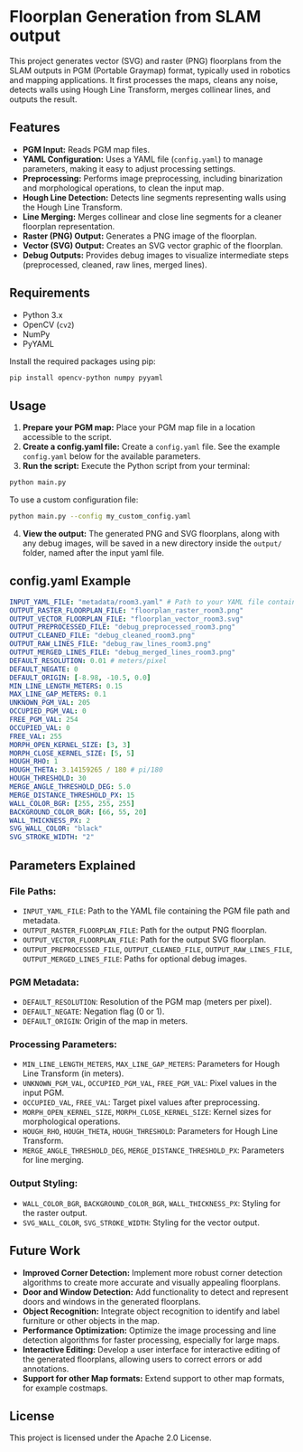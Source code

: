 # Floorplan Generation from SLAM output

This project generates vector (SVG) and raster (PNG) floorplans from the SLAM outputs in PGM (Portable Graymap) format, typically used in robotics and mapping applications. It first processes the maps, cleans any noise, detects walls using Hough Line Transform, merges collinear lines, and outputs the result.

## Features

* **PGM Input:** Reads PGM map files.
* **YAML Configuration:** Uses a YAML file (`config.yaml`) to manage parameters, making it easy to adjust processing settings.
* **Preprocessing:** Performs image preprocessing, including binarization and morphological operations, to clean the input map.
* **Hough Line Detection:** Detects line segments representing walls using the Hough Line Transform.
* **Line Merging:** Merges collinear and close line segments for a cleaner floorplan representation.
* **Raster (PNG) Output:** Generates a PNG image of the floorplan.
* **Vector (SVG) Output:** Creates an SVG vector graphic of the floorplan.
* **Debug Outputs:** Provides debug images to visualize intermediate steps (preprocessed, cleaned, raw lines, merged lines).

## Requirements

* Python 3.x
* OpenCV (`cv2`)
* NumPy
* PyYAML

Install the required packages using pip:

```bash
pip install opencv-python numpy pyyaml
```

## Usage

1. **Prepare your PGM map:** Place your PGM map file in a location accessible to the script.
2. **Create a config.yaml file:** Create a `config.yaml` file. See the example `config.yaml` below for the available parameters.
3. **Run the script:** Execute the Python script from your terminal:

```bash
python main.py
```

To use a custom configuration file:

```bash
python main.py --config my_custom_config.yaml
```

4. **View the output:** The generated PNG and SVG floorplans, along with any debug images, will be saved in a new directory inside the `output/` folder, named after the input yaml file.

## config.yaml Example

```yaml
INPUT_YAML_FILE: "metadata/room3.yaml" # Path to your YAML file containing PGM path and metadata
OUTPUT_RASTER_FLOORPLAN_FILE: "floorplan_raster_room3.png"
OUTPUT_VECTOR_FLOORPLAN_FILE: "floorplan_vector_room3.svg"
OUTPUT_PREPROCESSED_FILE: "debug_preprocessed_room3.png"
OUTPUT_CLEANED_FILE: "debug_cleaned_room3.png"
OUTPUT_RAW_LINES_FILE: "debug_raw_lines_room3.png"
OUTPUT_MERGED_LINES_FILE: "debug_merged_lines_room3.png"
DEFAULT_RESOLUTION: 0.01 # meters/pixel
DEFAULT_NEGATE: 0
DEFAULT_ORIGIN: [-8.98, -10.5, 0.0]
MIN_LINE_LENGTH_METERS: 0.15
MAX_LINE_GAP_METERS: 0.1
UNKNOWN_PGM_VAL: 205
OCCUPIED_PGM_VAL: 0
FREE_PGM_VAL: 254
OCCUPIED_VAL: 0
FREE_VAL: 255
MORPH_OPEN_KERNEL_SIZE: [3, 3]
MORPH_CLOSE_KERNEL_SIZE: [5, 5]
HOUGH_RHO: 1
HOUGH_THETA: 3.14159265 / 180 # pi/180
HOUGH_THRESHOLD: 30
MERGE_ANGLE_THRESHOLD_DEG: 5.0
MERGE_DISTANCE_THRESHOLD_PX: 15
WALL_COLOR_BGR: [255, 255, 255]
BACKGROUND_COLOR_BGR: [66, 55, 20]
WALL_THICKNESS_PX: 2
SVG_WALL_COLOR: "black"
SVG_STROKE_WIDTH: "2"
```

## Parameters Explained

### File Paths:
- `INPUT_YAML_FILE`: Path to the YAML file containing the PGM file path and metadata.
- `OUTPUT_RASTER_FLOORPLAN_FILE`: Path for the output PNG floorplan.
- `OUTPUT_VECTOR_FLOORPLAN_FILE`: Path for the output SVG floorplan.
- `OUTPUT_PREPROCESSED_FILE`, `OUTPUT_CLEANED_FILE`, `OUTPUT_RAW_LINES_FILE`, `OUTPUT_MERGED_LINES_FILE`: Paths for optional debug images.

### PGM Metadata:
- `DEFAULT_RESOLUTION`: Resolution of the PGM map (meters per pixel).
- `DEFAULT_NEGATE`: Negation flag (0 or 1).
- `DEFAULT_ORIGIN`: Origin of the map in meters.

### Processing Parameters:
- `MIN_LINE_LENGTH_METERS`, `MAX_LINE_GAP_METERS`: Parameters for Hough Line Transform (in meters).
- `UNKNOWN_PGM_VAL`, `OCCUPIED_PGM_VAL`, `FREE_PGM_VAL`: Pixel values in the input PGM.
- `OCCUPIED_VAL`, `FREE_VAL`: Target pixel values after preprocessing.
- `MORPH_OPEN_KERNEL_SIZE`, `MORPH_CLOSE_KERNEL_SIZE`: Kernel sizes for morphological operations.
- `HOUGH_RHO`, `HOUGH_THETA`, `HOUGH_THRESHOLD`: Parameters for Hough Line Transform.
- `MERGE_ANGLE_THRESHOLD_DEG`, `MERGE_DISTANCE_THRESHOLD_PX`: Parameters for line merging.

### Output Styling:
- `WALL_COLOR_BGR`, `BACKGROUND_COLOR_BGR`, `WALL_THICKNESS_PX`: Styling for the raster output.
- `SVG_WALL_COLOR`, `SVG_STROKE_WIDTH`: Styling for the vector output.

## Future Work

- **Improved Corner Detection:** Implement more robust corner detection algorithms to create more accurate and visually appealing floorplans.
- **Door and Window Detection:** Add functionality to detect and represent doors and windows in the generated floorplans.
- **Object Recognition:** Integrate object recognition to identify and label furniture or other objects in the map.
- **Performance Optimization:** Optimize the image processing and line detection algorithms for faster processing, especially for large maps.
- **Interactive Editing:** Develop a user interface for interactive editing of the generated floorplans, allowing users to correct errors or add annotations.
- **Support for other Map formats:** Extend support to other map formats, for example costmaps.


## License

This project is licensed under the Apache 2.0 License.


